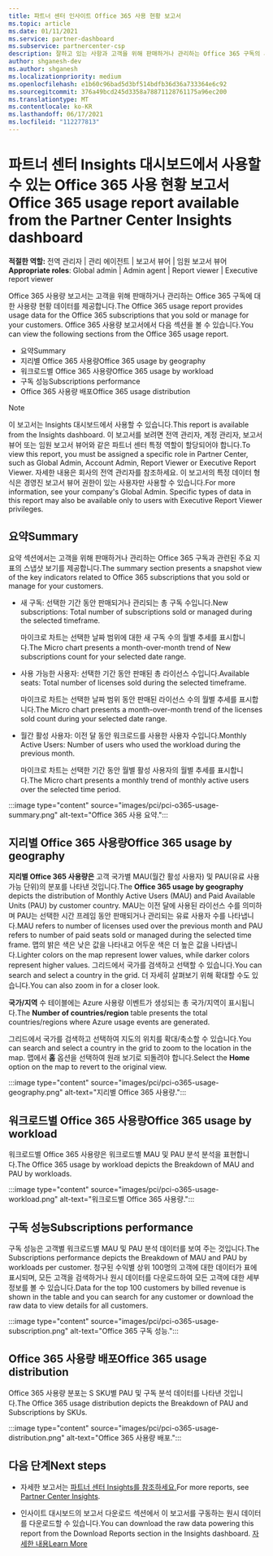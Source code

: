 ```yaml
---
title: 파트너 센터 인사이트 Office 365 사용 현황 보고서
ms.topic: article
ms.date: 01/11/2021
ms.service: partner-dashboard
ms.subservice: partnercenter-csp
description: 잘하고 있는 사항과 고객을 위해 판매하거나 관리하는 Office 365 구독의 사용량과 관련하여 개선할 수 있는 위치를 확인합니다.
author: shganesh-dev
ms.author: shganesh
ms.localizationpriority: medium
ms.openlocfilehash: e1b60c96bad5d3bf514bdfb36d36a733364e6c92
ms.sourcegitcommit: 376a49bcd245d3358a78871128761175a96ec200
ms.translationtype: MT
ms.contentlocale: ko-KR
ms.lasthandoff: 06/17/2021
ms.locfileid: "112277813"
---
```

# <a name="office-365-usage-report-available-from-the-partner-center-insights-dashboard"></a><span data-ttu-id="d2842-103">파트너 센터 Insights 대시보드에서 사용할 수 있는 Office 365 사용 현황 보고서</span><span class="sxs-lookup"><span data-stu-id="d2842-103">Office 365 usage report available from the Partner Center Insights dashboard</span></span>

<span data-ttu-id="d2842-104">**적절한 역할:** 전역 관리자 | 관리 에이전트 | 보고서 뷰어 | 임원 보고서 뷰어</span><span class="sxs-lookup"><span data-stu-id="d2842-104">**Appropriate roles**: Global admin | Admin agent | Report viewer | Executive report viewer</span></span>

<span data-ttu-id="d2842-105">Office 365 사용량 보고서는 고객을 위해 판매하거나 관리하는 Office 365 구독에 대한 사용량 현황 데이터를 제공합니다.</span><span class="sxs-lookup"><span data-stu-id="d2842-105">The Office 365 usage report provides usage data for the Office 365 subscriptions that you sold or manage for your customers.</span></span> <span data-ttu-id="d2842-106">Office 365 사용량 보고서에서 다음 섹션을 볼 수 있습니다.</span><span class="sxs-lookup"><span data-stu-id="d2842-106">You can view the following sections from the Office 365 usage report.</span></span>

- <span data-ttu-id="d2842-107">요약</span><span class="sxs-lookup"><span data-stu-id="d2842-107">Summary</span></span>
- <span data-ttu-id="d2842-108">지리별 Office 365 사용량</span><span class="sxs-lookup"><span data-stu-id="d2842-108">Office 365 usage by geography</span></span>
- <span data-ttu-id="d2842-109">워크로드별 Office 365 사용량</span><span class="sxs-lookup"><span data-stu-id="d2842-109">Office 365 usage by workload</span></span>
- <span data-ttu-id="d2842-110">구독 성능</span><span class="sxs-lookup"><span data-stu-id="d2842-110">Subscriptions performance</span></span>
- <span data-ttu-id="d2842-111">Office 365 사용량 배포</span><span class="sxs-lookup"><span data-stu-id="d2842-111">Office 365 usage distribution</span></span>

 > [!NOTE]
 > <span data-ttu-id="d2842-112">이 보고서는 Insights 대시보드에서 사용할 수 있습니다.</span><span class="sxs-lookup"><span data-stu-id="d2842-112">This report is available from the Insights dashboard.</span></span> <span data-ttu-id="d2842-113">이 보고서를 보려면 전역 관리자, 계정 관리자, 보고서 뷰어 또는 임원 보고서 뷰어와 같은 파트너 센터 특정 역할이 할당되어야 합니다.</span><span class="sxs-lookup"><span data-stu-id="d2842-113">To view this report, you must be assigned a specific role in Partner Center, such as Global Admin, Account Admin, Report Viewer or Executive Report Viewer.</span></span> <span data-ttu-id="d2842-114">자세한 내용은 회사의 전역 관리자를 참조하세요. 이 보고서의 특정 데이터 형식은 경영진 보고서 뷰어 권한이 있는 사용자만 사용할 수 있습니다.</span><span class="sxs-lookup"><span data-stu-id="d2842-114">For more information, see your company's Global Admin. Specific types of data in this report may also be available only to users with Executive Report Viewer privileges.</span></span>

## <a name="summary"></a><span data-ttu-id="d2842-115">요약</span><span class="sxs-lookup"><span data-stu-id="d2842-115">Summary</span></span>

<span data-ttu-id="d2842-116">요약 섹션에서는 고객을 위해 판매하거나 관리하는 Office 365 구독과 관련된 주요 지표의 스냅샷 보기를 제공합니다.</span><span class="sxs-lookup"><span data-stu-id="d2842-116">The summary section presents a snapshot view of the key indicators related to Office 365 subscriptions that you sold or manage for your customers.</span></span>  

- <span data-ttu-id="d2842-117">새 구독: 선택한 기간 동안 판매되거나 관리되는 총 구독 수입니다.</span><span class="sxs-lookup"><span data-stu-id="d2842-117">New subscriptions: Total number of subscriptions sold or managed during the selected timeframe.</span></span>

   <span data-ttu-id="d2842-118">마이크로 차트는 선택한 날짜 범위에 대한 새 구독 수의 월별 추세를 표시합니다.</span><span class="sxs-lookup"><span data-stu-id="d2842-118">The Micro chart presents a month-over-month trend of New subscriptions count for your selected date range.</span></span>

- <span data-ttu-id="d2842-119">사용 가능한 사용자: 선택한 기간 동안 판매된 총 라이선스 수입니다.</span><span class="sxs-lookup"><span data-stu-id="d2842-119">Available seats: Total number of licenses sold during the selected timeframe.</span></span>

   <span data-ttu-id="d2842-120">마이크로 차트는 선택한 날짜 범위 동안 판매된 라이선스 수의 월별 추세를 표시합니다.</span><span class="sxs-lookup"><span data-stu-id="d2842-120">The Micro chart presents a month-over-month trend of the licenses sold count during your selected date range.</span></span>

- <span data-ttu-id="d2842-121">월간 활성 사용자: 이전 달 동안 워크로드를 사용한 사용자 수입니다.</span><span class="sxs-lookup"><span data-stu-id="d2842-121">Monthly Active Users: Number of users who used the workload during the previous month.</span></span> 

   <span data-ttu-id="d2842-122">마이크로 차트는 선택한 기간 동안 월별 활성 사용자의 월별 추세를 표시합니다.</span><span class="sxs-lookup"><span data-stu-id="d2842-122">The Micro chart presents a monthly trend of monthly active users over the selected time period.</span></span>

:::image type="content" source="images/pci/pci-o365-usage-summary.png" alt-text="Office 365 사용 요약.":::

## <a name="office-365-usage-by-geography"></a><span data-ttu-id="d2842-124">지리별 Office 365 사용량</span><span class="sxs-lookup"><span data-stu-id="d2842-124">Office 365 usage by geography</span></span>

<span data-ttu-id="d2842-125">**지리별 Office 365 사용량은** 고객 국가별 MAU(월간 활성 사용자) 및 PAU(유료 사용 가능 단위)의 분포를 나타낸 것입니다.</span><span class="sxs-lookup"><span data-stu-id="d2842-125">The **Office 365 usage by geography** depicts the distribution of Monthly Active Users (MAU) and Paid Available Units (PAU) by customer country.</span></span> <span data-ttu-id="d2842-126">MAU는 이전 달에 사용된 라이선스 수를 의미하며 PAU는 선택한 시간 프레임 동안 판매되거나 관리되는 유료 사용자 수를 나타냅니다.</span><span class="sxs-lookup"><span data-stu-id="d2842-126">MAU refers to number of licenses used over the previous month and PAU refers to number of paid seats sold or managed during the selected time frame.</span></span> <span data-ttu-id="d2842-127">맵의 밝은 색은 낮은 값을 나타내고 어두운 색은 더 높은 값을 나타냅니다.</span><span class="sxs-lookup"><span data-stu-id="d2842-127">Lighter colors on the map represent lower values, while darker colors represent higher values.</span></span> <span data-ttu-id="d2842-128">그리드에서 국가를 검색하고 선택할 수 있습니다.</span><span class="sxs-lookup"><span data-stu-id="d2842-128">You can search and select a country in the grid.</span></span> <span data-ttu-id="d2842-129">더 자세히 살펴보기 위해 확대할 수도 있습니다.</span><span class="sxs-lookup"><span data-stu-id="d2842-129">You can also zoom in for a closer look.</span></span>

<span data-ttu-id="d2842-130">**국가/지역** 수 테이블에는 Azure 사용량 이벤트가 생성되는 총 국가/지역이 표시됩니다.</span><span class="sxs-lookup"><span data-stu-id="d2842-130">The **Number of countries/region** table presents the total countries/regions where Azure usage events are generated.</span></span>

<span data-ttu-id="d2842-131">그리드에서 국가를 검색하고 선택하여 지도의 위치를 확대/축소할 수 있습니다.</span><span class="sxs-lookup"><span data-stu-id="d2842-131">You can search and select a country in the grid to zoom to the location in the map.</span></span> <span data-ttu-id="d2842-132">맵에서 **홈** 옵션을 선택하여 원래 보기로 되돌려야 합니다.</span><span class="sxs-lookup"><span data-stu-id="d2842-132">Select the **Home** option on the map to revert to the original view.</span></span>


:::image type="content" source="images/pci/pci-o365-usage-geography.png" alt-text="지리별 Office 365 사용량.":::

## <a name="office-365-usage-by-workload"></a><span data-ttu-id="d2842-134">워크로드별 Office 365 사용량</span><span class="sxs-lookup"><span data-stu-id="d2842-134">Office 365 usage by workload</span></span>

<span data-ttu-id="d2842-135">워크로드별 Office 365 사용량은 워크로드별 MAU 및 PAU 분석 분석을 표현합니다.</span><span class="sxs-lookup"><span data-stu-id="d2842-135">The Office 365 usage by workload depicts the Breakdown of MAU and PAU by workloads.</span></span>

:::image type="content" source="images/pci/pci-o365-usage-workload.png" alt-text="워크로드별 Office 365 사용량.":::

## <a name="subscriptions-performance"></a><span data-ttu-id="d2842-137">구독 성능</span><span class="sxs-lookup"><span data-stu-id="d2842-137">Subscriptions performance</span></span>

<span data-ttu-id="d2842-138">구독 성능은 고객별 워크로드별 MAU 및 PAU 분석 데이터를 보여 주는 것입니다.</span><span class="sxs-lookup"><span data-stu-id="d2842-138">The Subscriptions performance depicts the Breakdown of MAU and PAU by workloads per customer.</span></span> <span data-ttu-id="d2842-139">청구된 수익별 상위 100명의 고객에 대한 데이터가 표에 표시되며, 모든 고객을 검색하거나 원시 데이터를 다운로드하여 모든 고객에 대한 세부 정보를 볼 수 있습니다.</span><span class="sxs-lookup"><span data-stu-id="d2842-139">Data for the top 100 customers by billed revenue is shown in the table and you can search for any customer or download the raw data to view details for all customers.</span></span>

:::image type="content" source="images/pci/pci-o365-usage-subscription.png" alt-text="Office 365 구독 성능.":::

## <a name="office-365-usage-distribution"></a><span data-ttu-id="d2842-141">Office 365 사용량 배포</span><span class="sxs-lookup"><span data-stu-id="d2842-141">Office 365 usage distribution</span></span>

<span data-ttu-id="d2842-142">Office 365 사용량 분포는 S SKU별 PAU 및 구독 분석 데이터를 나타낸 것입니다.</span><span class="sxs-lookup"><span data-stu-id="d2842-142">The Office 365 usage distribution depicts the Breakdown of PAU and Subscriptions by SKUs.</span></span>

:::image type="content" source="images/pci/pci-o365-usage-distribution.png" alt-text="Office 365 사용량 배포.":::

## <a name="next-steps"></a><span data-ttu-id="d2842-144">다음 단계</span><span class="sxs-lookup"><span data-stu-id="d2842-144">Next steps</span></span>

- <span data-ttu-id="d2842-145">자세한 보고서는 [파트너 센터 Insights를 참조하세요.](partner-center-insights.md)</span><span class="sxs-lookup"><span data-stu-id="d2842-145">For more reports, see [Partner Center Insights](partner-center-insights.md).</span></span>

- <span data-ttu-id="d2842-146">인사이트 대시보드의 보고서 다운로드 섹션에서 이 보고서를 구동하는 원시 데이터를 다운로드할 수 있습니다.</span><span class="sxs-lookup"><span data-stu-id="d2842-146">You can download the raw data powering this report from the Download Reports section in the Insights dashboard.</span></span> [<span data-ttu-id="d2842-147">자세한 내용</span><span class="sxs-lookup"><span data-stu-id="d2842-147">Learn More</span></span>](pci-download-reports.md) 
